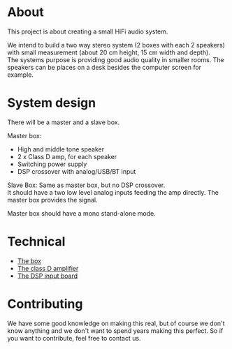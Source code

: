 # About
This project is about creating a small HiFi audio system.

We intend to build a two way stereo system (2 boxes with each 2 speakers)
with small measurement (about 20 cm height, 15 cm width and depth).  
The systems purpose is providing good audio quality in smaller rooms. The speakers
can be places on a desk besides the computer screen for example.


# System design
There will be a master and a slave box.

Master box:

- High and middle tone speaker
- 2 x Class D amp, for each speaker
- Switching power supply
- DSP crossover with analog/USB/BT input

Slave Box: Same as master box, but no DSP crossover.  
It should have a two low level analog inputs feeding
the amp directly. The master box provides the signal.

Master box should have a mono stand-alone mode.  

# Technical
- [The box](box/)
- [The class D amplifier](classd_amp/)
- [The DSP input board](dsp_input/)

# Contributing
We have some good knowledge on making this real, but of course we don't know anything
and we don't want to spend years making this perfect. So if you want to contribute, feel
free to contact us.

